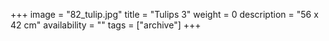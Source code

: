 +++
image = "82_tulip.jpg"
title = "Tulips 3"
weight = 0
description = "56 x 42 cm"
availability = ""
tags = ["archive"]
+++
